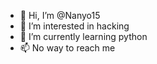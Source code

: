 - 👋 Hi, I’m @Nanyo15
- 👀 I’m interested in hacking
- 🌱 I’m currently learning python
- 📫 No way to reach me

<!---
Nanyo15/Nanyo15 is a ✨ special ✨ repository because its `README.md` (this file) appears on your GitHub profile.
You can click the Preview link to take a look at your changes.
--->
